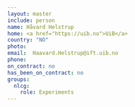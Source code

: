 ```yaml
---
layout: master
include: person
name: Håvard Helstrup
home: <a href="https://uib.no">UiB</a>
country: "NO"
photo:
email:  Haavard.Helstrup@ift.uib.no
phone:
on_contract: no
has_been_on_contract: no
groups:
  nlcg:
    role: Experiments
---
```

